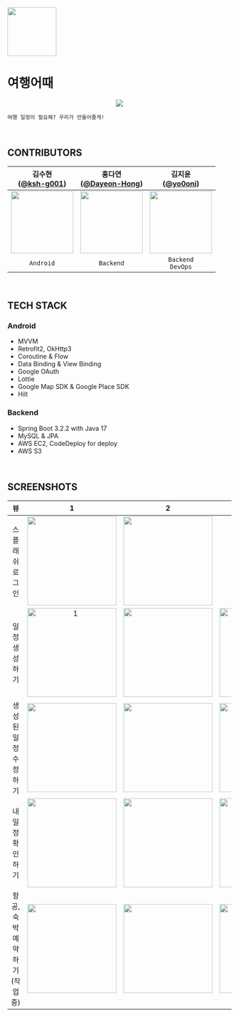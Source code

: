 <p align="left"><img src="https://github.com/tukcomCD2024/ISP/assets/77226122/e6c1dec3-8203-4f64-8981-d4e7ee14ed56" height=110></p>

# 여행어때
<p align="center"><img src="https://github.com/tukcomCD2024/ISP/assets/77226122/281eebd6-e235-479d-ad16-5fd11e0a5e20"></p>

```
여행 일정이 필요해? 우리가 만들어줄게!
```
<br>

## CONTRIBUTORS
|                                   김수현<br/>([@ksh-g001](https://github.com/ksh-g001))                                    |                                      홍다연<br/>([@Dayeon-Hong](https://github.com/Dayon-Hong))                                       |                                  김지윤<br/>([@yo0oni](https://github.com/yo0oni))                                   | 
|:---------------------------------------------------------------------------------------------------------------------------:|:---------------------------------------------------------------------------------------------------------------------------:|:---------------------------------------------------------------------------------------------------------------------------:|
| <img width="140px" src="https://github.com/tukcomCD2024/ISP/assets/77226122/36bdcdb0-c88f-463d-acb2-abd8db0a0cb0"/> | <img width="140px" src="https://github.com/tukcomCD2024/ISP/assets/77226122/c1598761-04b5-4a68-84e4-91be2cceb058"/> | <img width="140px" src="https://github.com/tukcomCD2024/ISP/assets/77226122/a4da7789-2497-42dc-969a-a8af2cb0795c"/>
|                                                      `Android`                                                      |                                                         `Backend`                                                          |                                          `Backend`<br/>`DevOps`                                           |  
<br>

## TECH STACK
### Android
- MVVM
- Retrofit2, OkHttp3
- Coroutine & Flow
- Data Binding & View Binding
- Google OAuth
- Lottie
- Google Map SDK & Google Place SDK
- Hilt

### Backend
- Spring Boot 3.2.2 with Java 17
- MySQL & JPA
- AWS EC2, CodeDeploy for deploy
- AWS S3

<br>


## SCREENSHOTS
|       뷰       |                                                              1                                                              |                                                              2                                                              |                                                              3                                                              |                                                              4                                                              |
|:-------------:|:---------------------------------------------------------------------------------------------------------------------------:|:---------------------------------------------------------------------------------------------------------------------------:|:---------------------------------------------------------------------------------------------------------------------------:|:---------------------------------------------------------------------------------------------------------------------------:|
| 스플래쉬 <br> 로그인 | <img width="200px" src="https://github.com/tukcomCD2024/ISP/assets/77226122/bb69c970-f0b1-4eff-9a5b-4b2c7cf4d523"/> | <img width="200px" src="https://github.com/tukcomCD2024/ISP/assets/77226122/6423f85b-7e55-4294-ba14-0e037d9947db"/> |                                                                                                                             |                                                                                                                             |
| 일정 <br> 생성하기 | <img width="200px" alt="1" src="https://github.com/tukcomCD2024/ISP/assets/77226122/9e0705c2-e684-4ba9-9349-3d6ff0ab7840"> | <img width="200px" src="https://github.com/tukcomCD2024/ISP/assets/77226122/987838e3-bd5f-4e22-8797-6259c215670c"/> | <img width="200px" src="https://github.com/tukcomCD2024/ISP/assets/77226122/b488edce-4cc3-4923-97af-fe82b5c3c879"/> | <img width="200px" src="https://github.com/tukcomCD2024/ISP/assets/77226122/0e5579ec-b00f-4ea1-a8ee-8382aa43ad33"/> |
|   생성된 일정 <br> 수정하기   | <img width="200px" src="https://github.com/tukcomCD2024/ISP/assets/77226122/2d208aab-992b-4704-9223-0799bd9e8c0e"/> |  <img width="200px" src="https://github.com/tukcomCD2024/ISP/assets/77226122/034fde00-856c-4631-8ca0-646354721e08"/> |<img width="200px" src="https://github.com/tukcomCD2024/ISP/assets/77226122/86edd31c-c7a3-430d-84ca-34a37f5eb393"/> | <img width="200px" src="https://github.com/tukcomCD2024/ISP/assets/77226122/6e7d3b1c-7356-4d53-8462-c8ae74d57fc5"/> |
|   내 일정 <br> 확인하기   | <img width="200px" src="https://github.com/tukcomCD2024/ISP/assets/77226122/11f08d2f-9027-486b-8248-259845df2e125"/> | <img width="200px" src="https://github.com/tukcomCD2024/ISP/assets/77226122/0a9d9d5e-e500-4081-b9a1-7b174e5744c4"/> | <img width="200px" src="https://github.com/tukcomCD2024/ISP/assets/77226122/47d657d6-1c2e-43fe-a92c-3f4f87d65525"/> |  |
|   항공, 숙박 <br> 예약하기 <br> (작업 중)   | <img width="200px" src="https://github.com/tukcomCD2024/ISP/assets/77226122/85831a6d-97a6-472e-ba11-9f81b912e816"/> | <img width="200px" src="https://github.com/tukcomCD2024/ISP/assets/77226122/9c67b352-90b8-441a-a2e7-ed45c0c75d5e"/> | <img width="200px" src="https://github.com/tukcomCD2024/ISP/assets/77226122/99fe66b6-9698-432f-ae0c-e79d31309872"/> |  |


<br>
